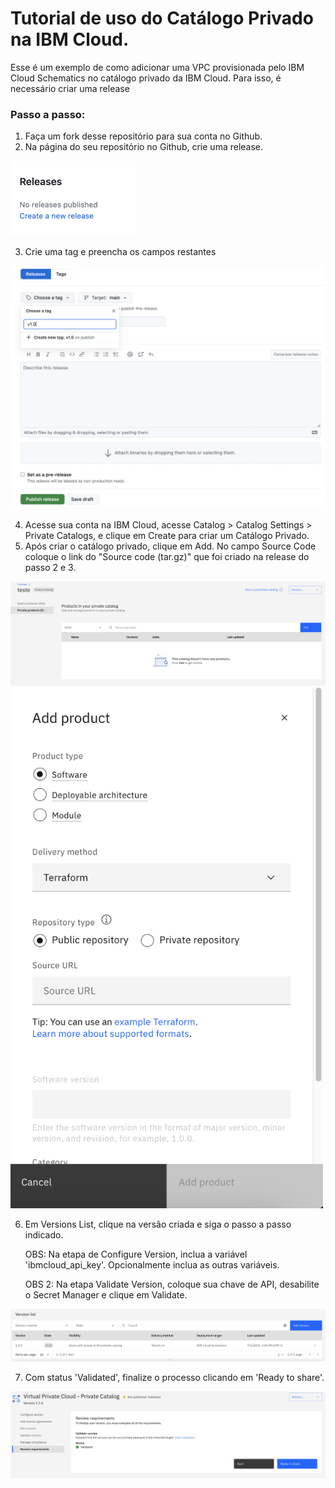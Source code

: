 # Tutorial de uso do Catálogo Privado na IBM Cloud.

 Esse é um exemplo de como adicionar uma VPC provisionada pelo IBM Cloud Schematics no catálogo privado da IBM Cloud. Para isso, é necessário criar uma release

 ### Passo a passo:
 1. Faça um fork desse repositório para sua conta no Github.
 2. Na página do seu repositório no Github, crie uma release.

 <img src="https://github.com/RafaelLOliveira/catalogo-ibm-cloud/blob/main/imagens/release1.png" width="200"/>

 3. Crie uma tag e preencha os campos restantes

 ![imagem 2](https://github.com/RafaelLOliveira/catalogo-ibm-cloud/blob/main/imagens/release2.png)

 4. Acesse sua conta na IBM Cloud, acesse Catalog > Catalog Settings > Private Catalogs, e clique em Create para criar um Catálogo Privado.
 5. Após criar o catálogo privado, clique em Add. No campo Source Code coloque o link do "Source code (tar.gz)" que foi criado na release do passo 2 e 3.

 <img src="https://github.com/RafaelLOliveira/catalogo-ibm-cloud/blob/main/imagens/catalogo-privado.png"/>

 <img src="https://github.com/RafaelLOliveira/catalogo-ibm-cloud/blob/main/imagens/add-product.png" width="500"/>

 6. Em Versions List, clique na versão criada e siga o passo a passo indicado.

    OBS: Na etapa de Configure Version, inclua a variável 'ibmcloud_api_key'. Opcionalmente inclua as outras variáveis.

    OBS 2: Na etapa Validate Version, coloque sua chave de API, desabilite o Secret Manager e clique em Validate.

 <img src="https://github.com/RafaelLOliveira/catalogo-ibm-cloud/blob/main/imagens/version-list.png" />

 7. Com status 'Validated', finalize o processo clicando em 'Ready to share'.

 <img src="https://github.com/RafaelLOliveira/catalogo-ibm-cloud/blob/main/imagens/final.png" />
